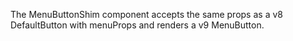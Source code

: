 The MenuButtonShim component accepts the same props as a v8 DefaultButton with menuProps and renders a v9 MenuButton.
